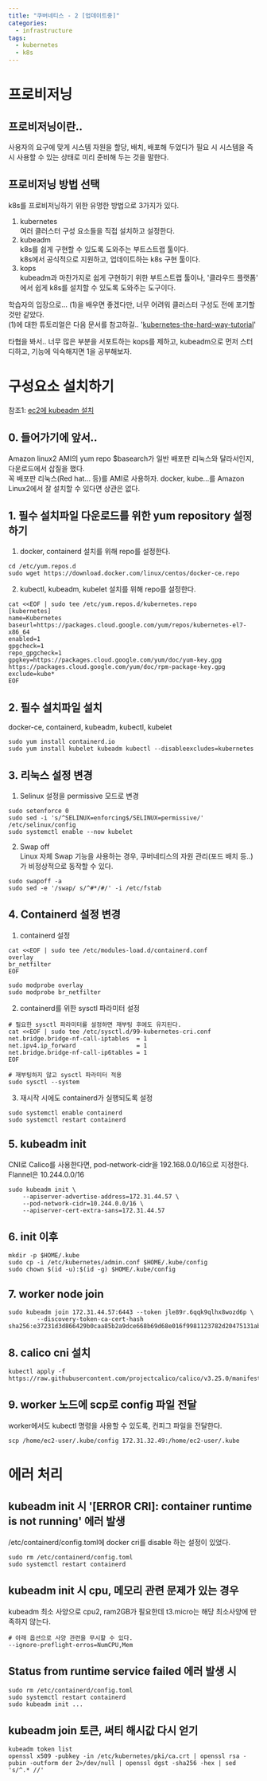 ```yaml
---
title: "쿠버네티스 - 2 [업데이트중]"
categories: 
  - infrastructure
tags:
  - kubernetes
  - k8s
---
```


# 프로비저닝
## 프로비저닝이란..
사용자의 요구에 맞게 시스템 자원을 할당, 배치, 배포해 두었다가 필요 시 시스템을 즉시 사용할 수 있는 상태로 미리 준비해 두는 것을 말한다.

## 프로비저닝 방법 선택
k8s를 프로비저닝하기 위한 유명한 방법으로 3가지가 있다. 
1. kubernetes  
여러 클러스터 구성 요소들을 직접 설치하고 설정한다.  
1. kubeadm  
k8s를 쉽게 구현할 수 있도록 도와주는 부트스트랩 툴이다.   
k8s에서 공식적으로 지원하고, 업데이트하는 k8s 구현 툴이다.
1. kops  
kubeadm과 마찬가지로 쉽게 구현하기 위한 부트스트랩 툴이나, '클라우드 플랫폼' 에서 쉽게 k8s를 설치할 수 있도록 도와주는 도구이다.

학습자의 입장으로... (1)을 배우면 좋겠다만, 너무 어려워 클러스터 구성도 전에 포기할 것만 같았다.  
(1)에 대한 튜토리얼은 다음 문서를 참고하길.. '[kubernetes-the-hard-way-tutorial](https://github.com/kelseyhightower/kubernetes-the-hard-way)'  
  

타협을 봐서.. 너무 많은 부분을 서포트하는 kops를 제하고, kubeadm으로 먼저 스터디하고, 기능에 익숙해지면 1을 공부해보자.  

# 구성요소 설치하기
참조1: [ec2에 kubeadm 설치](https://velog.io/@eunbyul/AWS-EC2%EC%97%90-kubernetes-%EC%84%A4%EC%B9%98%ED%95%98%EA%B8%B0)  

## 0. 들어가기에 앞서.. 
Amazon linux2 AMI의 yum repo $basearch가 일반 배포판 리눅스와 달라서인지, 다운로드에서 삽질을 했다.  
꼭 배포판 리눅스(Red hat... 등)를 AMI로 사용하자. docker, kube...를 Amazon Linux2에서 잘 설치할 수 있다면 상관은 없다.  

## 1. 필수 설치파일 다운로드를 위한 yum repository 설정하기 
1. docker, containerd 설치를 위해 repo를 설정한다.
```
cd /etc/yum.repos.d  
sudo wget https://download.docker.com/linux/centos/docker-ce.repo  
```

2. kubectl, kubeadm, kubelet 설치를 위해 repo를 설정한다. 
```
cat <<EOF | sudo tee /etc/yum.repos.d/kubernetes.repo
[kubernetes]
name=Kubernetes
baseurl=https://packages.cloud.google.com/yum/repos/kubernetes-el7-x86_64
enabled=1
gpgcheck=1
repo_gpgcheck=1
gpgkey=https://packages.cloud.google.com/yum/doc/yum-key.gpg https://packages.cloud.google.com/yum/doc/rpm-package-key.gpg
exclude=kube*
EOF
```

## 2. 필수 설치파일 설치
docker-ce, containerd, kubeadm, kubectl, kubelet
```
sudo yum install containerd.io  
sudo yum install kubelet kubeadm kubectl --disableexcludes=kubernetes
```

## 3. 리눅스 설정 변경
1. Selinux 설정을 permissive 모드로 변경  
```
sudo setenforce 0
sudo sed -i 's/^SELINUX=enforcing$/SELINUX=permissive/' /etc/selinux/config
sudo systemctl enable --now kubelet
```

2. Swap off  
   Linux 자체 Swap 기능을 사용하는 경우, 쿠버네티스의 자원 관리(포드 배치 등..)가 비정상적으로 동작할 수 있다.
```
sudo swapoff -a  
sudo sed -e '/swap/ s/^#*/#/' -i /etc/fstab
```

## 4. Containerd 설정 변경
1. containerd 설정
```
cat <<EOF | sudo tee /etc/modules-load.d/containerd.conf
overlay
br_netfilter
EOF

sudo modprobe overlay
sudo modprobe br_netfilter
```

2. containerd를 위한 sysctl 파라미터 설정
```
# 필요한 sysctl 파라미터를 설정하면 재부팅 후에도 유지된다.
cat <<EOF | sudo tee /etc/sysctl.d/99-kubernetes-cri.conf
net.bridge.bridge-nf-call-iptables  = 1
net.ipv4.ip_forward                 = 1
net.bridge.bridge-nf-call-ip6tables = 1
EOF

# 재부팅하지 않고 sysctl 파라미터 적용
sudo sysctl --system
```

3. 재시작 시에도 containerd가 실행되도록 설정
```
sudo systemctl enable containerd
sudo systemctl restart containerd
```

## 5. kubeadm init
CNI로 Calico를 사용한다면, pod-network-cidr을 192.168.0.0/16으로 지정한다.  
Flannel은 10.244.0.0/16
```
sudo kubeadm init \
    --apiserver-advertise-address=172.31.44.57 \
    --pod-network-cidr=10.244.0.0/16 \
    --apiserver-cert-extra-sans=172.31.44.57
```

## 6. init 이후
```
mkdir -p $HOME/.kube
sudo cp -i /etc/kubernetes/admin.conf $HOME/.kube/config
sudo chown $(id -u):$(id -g) $HOME/.kube/config
```

## 7. worker node join
```
sudo kubeadm join 172.31.44.57:6443 --token jle89r.6qqk9qlhx8wozd6p \
        --discovery-token-ca-cert-hash sha256:e37231d3d866429b0caa85b2a9dce668b69d68e016f9981123782d20475131ab
```

## 8. calico cni 설치
```
kubectl apply -f https://raw.githubusercontent.com/projectcalico/calico/v3.25.0/manifests/calico.yaml
```

## 9. worker 노드에 scp로 config 파일 전달
worker에서도 kubectl 명령을 사용할 수 있도록, 컨피그 파일을 전달한다.
```
scp /home/ec2-user/.kube/config 172.31.32.49:/home/ec2-user/.kube
```

# 에러 처리
## kubeadm init 시 '[ERROR CRI]: container runtime is not running' 에러 발생
/etc/containerd/config.toml에 docker cri를 disable 하는 설정이 있었다.
```
sudo rm /etc/containerd/config.toml
sudo systemctl restart containerd
```

## kubeadm init 시 cpu, 메모리 관련 문제가 있는 경우
kubeadm 최소 사양으로 cpu2, ram2GB가 필요한데 t3.micro는 해당 최소사양에 만족하지 않는다.  
```
# 아래 옵션으로 사양 관련을 무시할 수 있다.
--ignore-preflight-erros=NumCPU,Mem
```

## Status from runtime service failed 에러 발생 시
```
sudo rm /etc/containerd/config.toml
sudo systemctl restart containerd
sudo kubeadm init ...
```

## kubeadm join 토큰, 써티 해시값 다시 얻기
```
kubeadm token list
openssl x509 -pubkey -in /etc/kubernetes/pki/ca.crt | openssl rsa -pubin -outform der 2>/dev/null | openssl dgst -sha256 -hex | sed 's/^.* //'
```